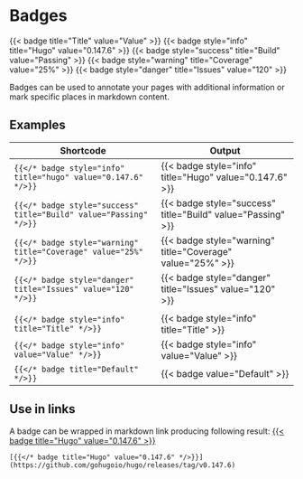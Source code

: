 # Badges

{{< badge title="Title" value="Value" >}}
{{< badge style="info" title="Hugo" value="0.147.6" >}}
{{< badge style="success" title="Build" value="Passing" >}}
{{< badge style="warning" title="Coverage" value="25%" >}}
{{< badge style="danger" title="Issues" value="120" >}}

Badges can be used to annotate your pages with additional information or mark specific places in markdown content.

## Examples

| Shortcode | Output |
| --        | --     |
| `{{</* badge style="info" title="hugo" value="0.147.6" */>}}`     | {{< badge style="info" title="Hugo" value="0.147.6" >}}     |
| `{{</* badge style="success" title="Build" value="Passing" */>}}` | {{< badge style="success" title="Build" value="Passing" >}} |
| `{{</* badge style="warning" title="Coverage" value="25%" */>}}`  | {{< badge style="warning" title="Coverage" value="25%" >}}  |
| `{{</* badge style="danger" title="Issues" value="120" */>}}`     | {{< badge style="danger" title="Issues" value="120" >}}     |
| | |
| `{{</* badge style="info" title="Title" */>}}`                    | {{< badge style="info" title="Title" >}}                    |
| `{{</* badge style="info" value="Value" */>}}`                    | {{< badge style="info" value="Value" >}}                    |
| `{{</* badge title="Default" */>}}`                               | {{< badge value="Default" >}}                               |

## Use in links 

A badge can be wrapped in markdown link producing following result: [{{< badge title="Hugo" value="0.147.6" >}}](https://github.com/gohugoio/hugo/releases/tag/v0.147.6)
```tpl
[{{</* badge title="Hugo" value="0.147.6" */>}}](https://github.com/gohugoio/hugo/releases/tag/v0.147.6)
```
